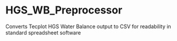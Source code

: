 # HGS_WB_Preprocessor
Converts Tecplot HGS Water Balance output to CSV for readability in standard spreadsheet software
